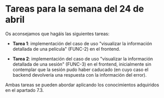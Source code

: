 # Tareas para la semana del 24 de abril

Os aconsejamos que hagáis las siguientes tareas:

- **Tarea 1**: implementación del caso de uso "visualizar la información detallada de una película" (FUNC-2) en el frontend.

- **Tarea 2**: implementación del caso de uso "visualizar la información detallada de una sesión" (FUNC-3) en el frontend, inicialmente sin contemplar que la sesión pudo haber caducado (en cuyo caso el backend devolvería una respuesta con la información del error).

Ambas tareas se pueden abordar aplicando los conocimientos adquiridos en el apartado 7.3.

